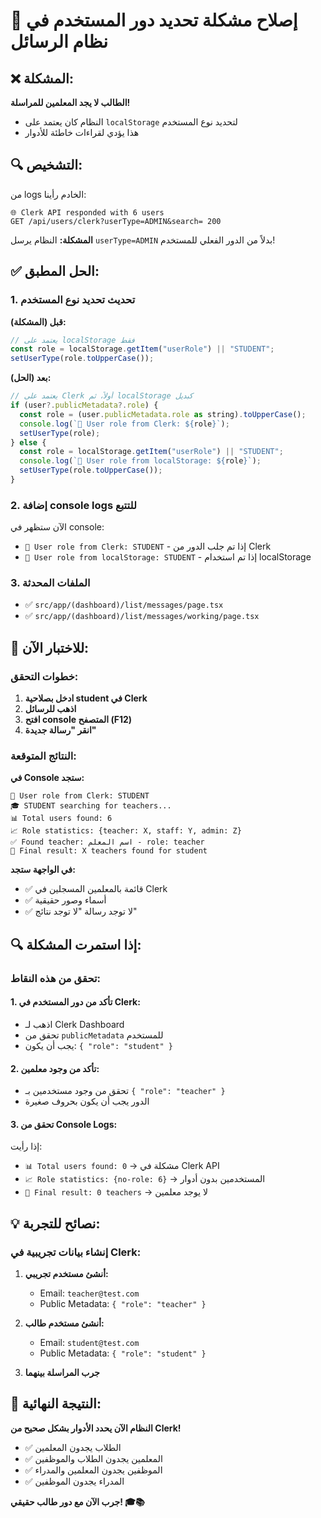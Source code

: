 # 🔧 إصلاح مشكلة تحديد دور المستخدم في نظام الرسائل

## ❌ المشكلة:
**الطالب لا يجد المعلمين للمراسلة!**
- النظام كان يعتمد على `localStorage` لتحديد نوع المستخدم
- هذا يؤدي لقراءات خاطئة للأدوار

## 🔍 التشخيص:
من logs الخادم رأينا:
```
🌐 Clerk API responded with 6 users
GET /api/users/clerk?userType=ADMIN&search= 200
```

**المشكلة:** النظام يرسل `userType=ADMIN` بدلاً من الدور الفعلي للمستخدم!

## ✅ الحل المطبق:

### 1. تحديث تحديد نوع المستخدم

**قبل (المشكلة):**
```javascript
// يعتمد على localStorage فقط
const role = localStorage.getItem("userRole") || "STUDENT";
setUserType(role.toUpperCase());
```

**بعد (الحل):**
```javascript
// يعتمد على Clerk أولاً، ثم localStorage كبديل
if (user?.publicMetadata?.role) {
  const role = (user.publicMetadata.role as string).toUpperCase();
  console.log(`👤 User role from Clerk: ${role}`);
  setUserType(role);
} else {
  const role = localStorage.getItem("userRole") || "STUDENT";
  console.log(`💾 User role from localStorage: ${role}`);
  setUserType(role.toUpperCase());
}
```

### 2. إضافة console logs للتتبع

الآن ستظهر في console:
- `👤 User role from Clerk: STUDENT` - إذا تم جلب الدور من Clerk
- `💾 User role from localStorage: STUDENT` - إذا تم استخدام localStorage

### 3. الملفات المحدثة

- ✅ `src/app/(dashboard)/list/messages/page.tsx`
- ✅ `src/app/(dashboard)/list/messages/working/page.tsx`

## 🚀 للاختبار الآن:

### خطوات التحقق:

1. **ادخل بصلاحية student في Clerk**
2. **اذهب للرسائل**
3. **افتح console المتصفح (F12)**
4. **انقر "رسالة جديدة"**

### النتائج المتوقعة:

**في Console ستجد:**
```
👤 User role from Clerk: STUDENT
🎓 STUDENT searching for teachers...
📊 Total users found: 6
📈 Role statistics: {teacher: X, staff: Y, admin: Z}
✅ Found teacher: اسم المعلم - role: teacher
🎯 Final result: X teachers found for student
```

**في الواجهة ستجد:**
- ✅ قائمة بالمعلمين المسجلين في Clerk
- ✅ أسماء وصور حقيقية
- ✅ لا توجد رسالة "لا توجد نتائج"

## 🔍 إذا استمرت المشكلة:

### تحقق من هذه النقاط:

#### 1. **تأكد من دور المستخدم في Clerk:**
- اذهب لـ Clerk Dashboard
- تحقق من `publicMetadata` للمستخدم
- يجب أن يكون: `{ "role": "student" }`

#### 2. **تأكد من وجود معلمين:**
- تحقق من وجود مستخدمين بـ `{ "role": "teacher" }`
- الدور يجب أن يكون بحروف صغيرة

#### 3. **تحقق من Console Logs:**
إذا رأيت:
- `📊 Total users found: 0` → مشكلة في Clerk API
- `📈 Role statistics: {no-role: 6}` → المستخدمين بدون أدوار
- `🎯 Final result: 0 teachers` → لا يوجد معلمين

## 💡 نصائح للتجربة:

### إنشاء بيانات تجريبية في Clerk:

1. **أنشئ مستخدم تجريبي:**
   - Email: `teacher@test.com`
   - Public Metadata: `{ "role": "teacher" }`

2. **أنشئ مستخدم طالب:**
   - Email: `student@test.com`  
   - Public Metadata: `{ "role": "student" }`

3. **جرب المراسلة بينهما**

## 🎉 النتيجة النهائية:

**النظام الآن يحدد الأدوار بشكل صحيح من Clerk!**

- ✅ الطلاب يجدون المعلمين
- ✅ المعلمين يجدون الطلاب والموظفين
- ✅ الموظفين يجدون المعلمين والمدراء
- ✅ المدراء يجدون الموظفين

**جرب الآن مع دور طالب حقيقي! 🎓📚**
